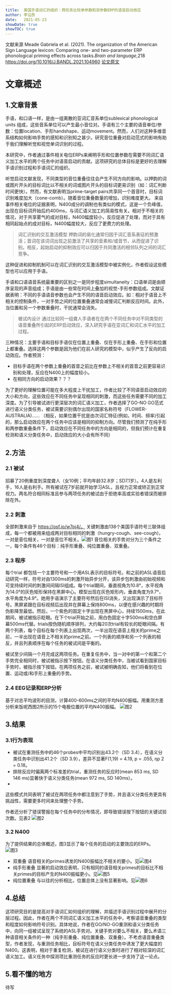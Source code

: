 ```yaml
---
title:  美国手语词汇的组织：跨任务比较单参数和双参数ERP的语音启动效应
author: 李沿孜
date:   2021-05-23
showDate: true 
showTOC: true
---
```

文献来源
Meade Gabriela et al. (2021). The organization of the American Sign Language lexicon: Comparing one- and two-parameter ERP phonological priming effects across tasks.*Brain and language*,218   https://doi.org/10.1016/J.BANDL.2021.104960
[论文原文](../Source_Files/2021-05-23-LYZ2.pdf)

# 文章概述
## 1.文章背景
手语，和口语一样，是由一组离散的亚词汇音系单位sublexical phonological units 组成，这些音系单位可以产生最小音位对。手语有三个主要的语音单位/参数：位置location、手形handshape、运动movement。然而，人们对这种多维音系结构如何影响手势的感知和识别知之甚少。研究音位重叠对启动范式的影响有助于我们理解听觉和视觉单词识别的过程。

本研究中，作者通过事件相关电位ERPs来阐明手形和位置参数在需要不同词汇语义加工水平的两个任务中对语音启动的贡献。这项研究的总体目标是更好的去理解手语识别过程和手语词汇的组织。

听觉启动文献发现，不同类型的音位重叠往往会产生不同方向的影响。以押韵的词或图片开头的目标词比以不相关的词或图片开头的目标词更易识别（如：词汇判断时间更快）。然而，有文献表明当prime-target pairs共享同一个首音时，目标词识别难度加大（cone-comb）。随着音位重叠数量的增加，识别难度更大。
来自事件相关电位的证据表明，N400成分的调制也有类似的模式，这是一个负峰值，出现在目标词开始后约400ms，与词汇语义加工的简易性有关。相对于不相关的情况，对于共享雾气的成对目标，N400幅度较小，反应促进了处理，而对于具有相同起始点的成对目标，N400幅度较大，反应了更费力的处理。
> 词汇识别的交互激活模型
押韵词的易化通常归因于词汇音系表征的预激活；首词在该词词出现之前激活了共享的音素和/或音节，从而促进了识别。相反，起始启动的抑制效应可以归因于共同激活的相邻队列之间的词汇竞争。

这种促进和抑制机制可以在词汇识别的交互激活模型中被实例化，作者假设这些模型也可以应用于手语。

手语和口语语音系统最重要的区别之一是同步程度simultaneity：口语单词是由顺序呈现的声音组成；手语是由一些常在时间上叠加的视觉-手形参数组成。文献证据表明：不同的手语语音参数也会产生不同的语音启动效应。如：相对于语音上不相关的控制条件，一对手势之间的位置重叠通常会减慢词汇判断反应时间。此外，当位置和另一个参数重叠时，干扰通常会消失。
> 被试内设计
通过比较同一组聋人手语者在在两个不同任务中对不同类型的语音重叠所引起的ERP启动效应，深入研究手语在亚词汇和词汇水平的加工过程。

三种情况：主要手语和目标手语仅在位置上重叠、仅在手形上重叠、在手形和位置上都重叠。选择这两个参数是因为他们在前人研究的模型中，似乎产生了反向的启动效应。作者预测：
- 目标手语在两个参数上重叠的首音之前比在参数上不相关的首音之前更容易识别和处理，反应在N400上的幅度较小。
- 在相同方向的启动效果？？？

为了更好的理解位置可能在多大程度上干扰加工，作者比较了不同语音启动效应的大小和方向，这些效应在不同任务中呈现相同的刺激，而这些任务需要不同的加工深度。为了引导被试进行更深层次的词汇语义加工，作者选择了GO-NO GO范式进行语义分类任务，被试需要识别偶尔出现的国家名称符号（FLOWER-AUSTRALIA)......
（相反，如果位置干扰是由次词汇特征(例如，时间、频率)引起的，那么启动效应在两个任务中应该是相同的抑制方向。尽管我们预测了在纯手形和两参数重叠条件下，启动效应在不同任务中的方向是相同的，但我们预计在重复检测和语义分类任务中，启动效应的大小会有所不同）

## 2.方法
### 2.1 被试
招募了20例重度到深度聋人（女10例；平均年龄32.8岁；SD7.1岁）。4人是左利手，16人是右利手。所有被试在7岁前就开始学习ASL，且视力正常或矫正到正常视力。两名符合相同标准且参与两项任务的被试由于拒绝率高或实验者错误而被排除在外。
### 2.2 刺激
全部刺激来自于 https://osf.io/w7pj4/。
关键刺激由138个美国手语符号三联体组成，每一个都被用来组成两对目标相同的刺激（hungry-cough、see-cough)，一对是音位相关，一对是音位不相关。![图1](../Supporting_Information/2021-05-23-LYZ2-Fig1.png) 
音位相关的手势对分为三个条件之一，每个条件有46个目标：纯手形重叠、纯位置重叠、双重叠。

### 2.3 程序
每个trial 都包括一个主要符号和一个用ASL表示的目标符号。和之前的ASL语音启动研究一样，符号对由1300ms的刺激开始异步分开，该异步包刺激由初始视频和可变持续时间的刺激间间隔ISI组成。每个trial期间，垂直视角为10.8°，水平视角为14.0°的灰色矩形保持在黑屏中心。模型出现在灰色矩形内，垂直角度为9.7°，水平角度为4.9°。她用手语演示了主要符号然后在ISI消失，又出现演示了目标符号。黑屏紧跟在目标视频后出现并在屏幕上保持800ms，以便在感兴趣的时期将伪影降至最低。然后，一个紫色的固定十字出现在黑屏中心，持续1500ms，在此期间，被试被指示眨眼。在下个trial开始之前，用白色固定十字500ms和空白屏幕500ms代替。trials按伪随机顺序排列，大约每20次trial有较长的眨眼间隔。有两个列表，每个目标在每个列表上出现两次，一半出现在语音上相关的prime之前，一半出现在语音上不相关的prime之前。一个列表的顺序和另一个列表的相反，并且列表顺序在每个任务的被试间是平衡的。

被试至少间隔一个月完成这两项任务。在重复任务中，当一对中的第一个和第二个手势完全相同时，被试被指示按下按钮。在语义分类任务中，当被试看到国家目标手势时，被指示按下按钮。在两项任务之前，被试被明确告知，他们将看到在位置、运动或/和手形上重叠的手势。
### 2.4 EEG记录和ERP分析
基于对总平均波形的目测，计算400-600ms之间的平均N400振幅。用重测方差分析来饭呢西图2所示的15个电极位置的平均N400振幅。
![图2](../Supporting_Information/2021-05-23-LYZ2-Fig2.png)

## 3.结果
### 3.1行为表现
- 被试在重测任务中的46个probes中平均识别出43.2个（SD 3.4），在语义分类任务中识别出41.2个（SD 3.9），差异不显著F(1,19) = 4.19, p = .055, ηp
2 = 0.18。
- 排除反应时偏离两个标准差的trial，重测任务的反应时(mean 853 ms, SD 146 ms)显著快于语义分类任务(mean 972 ms, SD 140ms）。
- 
这些模式共同表明了被试在两项任务中都注意到了手势，并且语义分类任务更具有挑战性，需要更多时间来处理整个手势。

作者还分析了错误警报在每个任务中的分布情况，即导致错误按下按钮的关键试验次数。见表2
![图2](../Supporting_Information/2021-05-23-LYZ2-Fig2.png)
### 3.2 N400
为了提供结果的总体概述，图3显示了每个任务的启动的主要效应的ERPs。
![图3](../Supporting_Information/2021-05-23-LYZ2-Fig3.png)
- 双重叠
语音相关的primes诱发的N400振幅比不相关的要小。见![图4](../Supporting_Information/2021-05-23-LYZ2-Fig4.png)
- 纯手形重叠
显著的启动效应表明，只有相同的语音相关primes的目标比不相关primes的目标产生的N400振幅更小。见![图5](../Supporting_Information/2021-05-23-LYZ2-Fig5.png)
- 纯位置重叠
与以往的分析相比，位置总体上没有显著影响。见![图6](../Supporting_Information/2021-05-23-LYZ2-Fig6.png)
## 4.总结
这项研究目的是提高对手语词汇如何组织的理解，并描述手语识别过程中展开的分层过程。因此，作者在两个不同词汇语义加工水平的任务中，考察语音重叠的类型和程度如何影响符号识别。具体地说，作者在GO/NO-GO重测和语义分类任务中，向同一组被试呈现了系统的ASL手势对。关键手势对要么不相关，要么术语三种语音相关条件的一种（纯手形重叠、纯位置重叠、双重叠）。不考虑语音重叠类型，作者发现，与重测任务相比，目标符号在语义分类任务中诱发了更大幅度的N400。这表明，相对于重复检测，被试在进行语义分类时进行了相对较深的词汇语义加工。语义任务中探测项比重测任务的反应时更长进一步支持了这一论点。

## 5.看不懂的地方
待写

